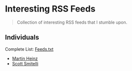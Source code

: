 # Interesting RSS Feeds

> Collection of interesting RSS feeds that I stumble upon.

## Individuals

Complete List: [Feeds.txt](individuals/feeds.txt)

- [Martin Heinz](https://martinheinz.dev/rss/)
- [Scott Smitelli](https://www.scottsmitelli.com/index.xml)
